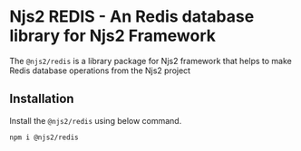Njs2 REDIS - An Redis database library for Njs2 Framework
================================================

The `@njs2/redis` is a library package for Njs2 framework that helps to make Redis database operations from the Njs2 project

## Installation
Install the `@njs2/redis` using below command. 
```
npm i @njs2/redis
